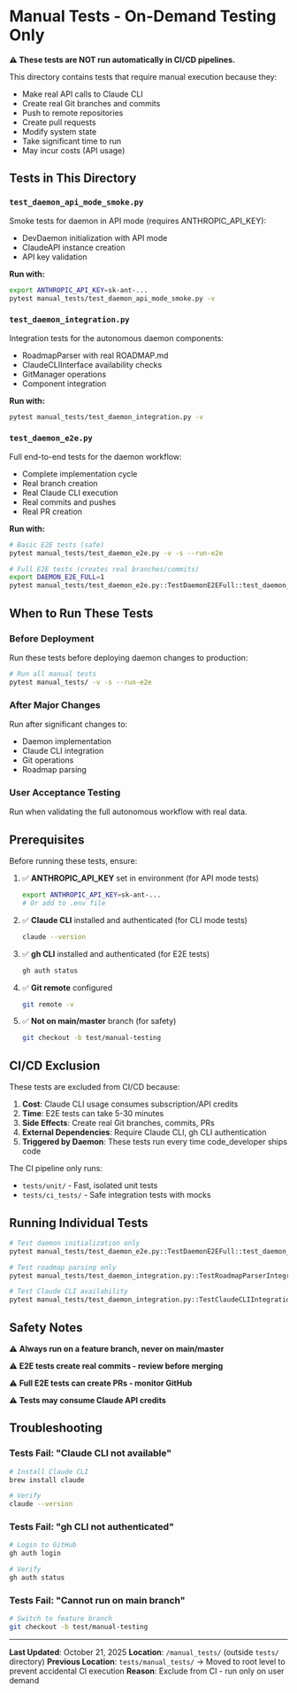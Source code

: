 # Manual Tests - On-Demand Testing Only

**⚠️ These tests are NOT run automatically in CI/CD pipelines.**

This directory contains tests that require manual execution because they:
- Make real API calls to Claude CLI
- Create real Git branches and commits
- Push to remote repositories
- Create pull requests
- Modify system state
- Take significant time to run
- May incur costs (API usage)

## Tests in This Directory

### `test_daemon_api_mode_smoke.py`
Smoke tests for daemon in API mode (requires ANTHROPIC_API_KEY):
- DevDaemon initialization with API mode
- ClaudeAPI instance creation
- API key validation

**Run with:**
```bash
export ANTHROPIC_API_KEY=sk-ant-...
pytest manual_tests/test_daemon_api_mode_smoke.py -v
```

### `test_daemon_integration.py`
Integration tests for the autonomous daemon components:
- RoadmapParser with real ROADMAP.md
- ClaudeCLIInterface availability checks
- GitManager operations
- Component integration

**Run with:**
```bash
pytest manual_tests/test_daemon_integration.py -v
```

### `test_daemon_e2e.py`
Full end-to-end tests for the daemon workflow:
- Complete implementation cycle
- Real branch creation
- Real Claude CLI execution
- Real commits and pushes
- Real PR creation

**Run with:**
```bash
# Basic E2E tests (safe)
pytest manual_tests/test_daemon_e2e.py -v -s --run-e2e

# Full E2E tests (creates real branches/commits)
export DAEMON_E2E_FULL=1
pytest manual_tests/test_daemon_e2e.py::TestDaemonE2EFull::test_daemon_full_implementation -v -s
```

## When to Run These Tests

### Before Deployment
Run these tests before deploying daemon changes to production:
```bash
# Run all manual tests
pytest manual_tests/ -v -s --run-e2e
```

### After Major Changes
Run after significant changes to:
- Daemon implementation
- Claude CLI integration
- Git operations
- Roadmap parsing

### User Acceptance Testing
Run when validating the full autonomous workflow with real data.

## Prerequisites

Before running these tests, ensure:

1. ✅ **ANTHROPIC_API_KEY** set in environment (for API mode tests)
   ```bash
   export ANTHROPIC_API_KEY=sk-ant-...
   # Or add to .env file
   ```

2. ✅ **Claude CLI** installed and authenticated (for CLI mode tests)
   ```bash
   claude --version
   ```

3. ✅ **gh CLI** installed and authenticated (for E2E tests)
   ```bash
   gh auth status
   ```

4. ✅ **Git remote** configured
   ```bash
   git remote -v
   ```

4. ✅ **Not on main/master** branch (for safety)
   ```bash
   git checkout -b test/manual-testing
   ```

## CI/CD Exclusion

These tests are excluded from CI/CD because:

1. **Cost**: Claude CLI usage consumes subscription/API credits
2. **Time**: E2E tests can take 5-30 minutes
3. **Side Effects**: Create real Git branches, commits, PRs
4. **External Dependencies**: Require Claude CLI, gh CLI authentication
5. **Triggered by Daemon**: These tests run every time code_developer ships code

The CI pipeline only runs:
- `tests/unit/` - Fast, isolated unit tests
- `tests/ci_tests/` - Safe integration tests with mocks

## Running Individual Tests

```bash
# Test daemon initialization only
pytest manual_tests/test_daemon_e2e.py::TestDaemonE2EFull::test_daemon_initialization -v

# Test roadmap parsing only
pytest manual_tests/test_daemon_integration.py::TestRoadmapParserIntegration::test_parse_real_roadmap -v

# Test Claude CLI availability
pytest manual_tests/test_daemon_integration.py::TestClaudeCLIIntegration::test_check_availability_real -v
```

## Safety Notes

⚠️ **Always run on a feature branch, never on main/master**

⚠️ **E2E tests create real commits - review before merging**

⚠️ **Full E2E tests can create PRs - monitor GitHub**

⚠️ **Tests may consume Claude API credits**

## Troubleshooting

### Tests Fail: "Claude CLI not available"
```bash
# Install Claude CLI
brew install claude

# Verify
claude --version
```

### Tests Fail: "gh CLI not authenticated"
```bash
# Login to GitHub
gh auth login

# Verify
gh auth status
```

### Tests Fail: "Cannot run on main branch"
```bash
# Switch to feature branch
git checkout -b test/manual-testing
```

---

**Last Updated**: October 21, 2025
**Location**: `/manual_tests/` (outside `tests/` directory)
**Previous Location**: `tests/manual_tests/` → Moved to root level to prevent accidental CI execution
**Reason**: Exclude from CI - run only on user demand
